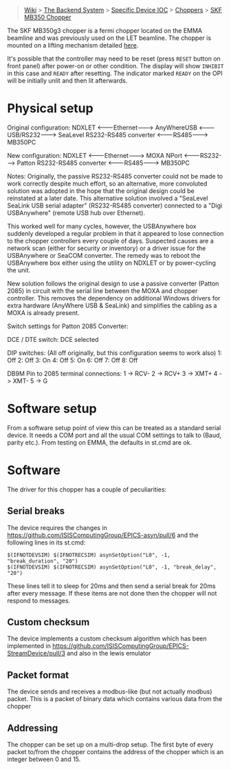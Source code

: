 > [Wiki](Home) > [The Backend System](The-Backend-System) > [Specific Device IOC](Specific-Device-IOC) > [Choppers](Choppers) > [SKF MB350 Chopper](SKF-MB350g3-Chopper)

The SKF MB350g3 chopper is a fermi chopper located on the EMMA beamline and was previously used on the LET beamline.  The chopper is mounted on a lifting mechanism detailed [here](https://github.com/ISISComputingGroup/ibex_developers_manual/wiki/Fermi-Chopper-Lifter).

It's possible that the controller may need to be reset (press `RESET` button on front panel) after power-on or other condition.  The display will show `INHIBIT` in this case and `READY` after resetting.  The indicator marked `READY` on the OPI will be initially unlit and then lit afterwards.

# Physical setup

Original configuration:
NDXLET <---Ethernet---> AnyWhereUSB <---USB/RS232---> SeaLevel RS232-RS485 converter <---RS485---> MB350PC


New configuration:
NDXLET <---Ethernet---> MOXA NPort <---RS232---> Patton RS232-RS485 converter <---RS485---> MB350PC


Notes:
Originally, the passive RS232-RS485 converter could not be made to work correctly despite much effort, so an alternative, more convoluted solution was adopted in the hope that the original design could be reinstated at a later date.  This alternative solution involved a "SeaLevel SeaLink USB serial adapter" (RS232-RS485 converter) connected to a "Digi USBAnywhere" (remote USB hub over Ethernet).

This worked well for many cycles, however, the USBAnywhere box suddenly developed a regular problem in that it appeared to lose connection to the chopper controllers every couple of days.  Suspected causes are a network scan (either for security or inventory) or a driver issue for the USBAnywhere or SeaCOM converter.  The remedy was to reboot the USBAnywhere box either using the utility on NDXLET or by power-cycling the unit.

New solution follows the original design to use a passive converter (Patton 2085) in circuit with the serial line between the MOXA and chopper controller.  This removes the dependency on additional Windows drivers for extra hardware (AnyWhere USB & SeaLink) and simplifies the cabling as a MOXA is already present.


Switch settings for Patton 2085 Converter:

DCE / DTE switch:  DCE selected

DIP switches:  (All off originally, but this configuration seems to work also)
1: Off
2: Off
3: On
4: Off
5: On
6: Off
7: Off
8: Off


DB9M Pin to 2085 terminal connections:
1 -> RCV-
2 -> RCV+
3 -> XMT+
4 -> XMT-
5 -> G


# Software setup

From a software setup point of view this can be treated as a standard serial device. It needs a COM port and all the usual COM settings to talk to (Baud, parity etc.). From testing on EMMA, the defaults in st.cmd are ok.


# Software

The driver for this chopper has a couple of peculiarities:

## Serial breaks 

The device requires the changes in https://github.com/ISISComputingGroup/EPICS-asyn/pull/6 and the following lines in its st.cmd:

```
$(IFNOTDEVSIM) $(IFNOTRECSIM) asynSetOption("L0", -1, "break_duration", "20")
$(IFNOTDEVSIM) $(IFNOTRECSIM) asynSetOption("L0", -1, "break_delay", "20")
```

These lines tell it to sleep for 20ms and then send a serial break for 20ms after every message. If these items are not done then the chopper will not respond to messages.

## Custom checksum

The device implements a custom checksum algorithm which has been implemented in https://github.com/ISISComputingGroup/EPICS-StreamDevice/pull/3 and also in the lewis emulator


## Packet format

The device sends and receives a modbus-like (but not actually modbus) packet. This is a packet of binary data which contains various data from the chopper


## Addressing

The chopper can be set up on a multi-drop setup. The first byte of every packet to/from the chopper contains the address of the chopper which is an integer between 0 and 15.
